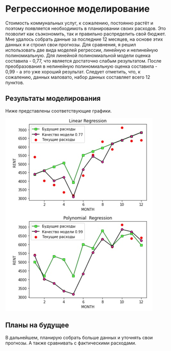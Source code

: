 # Регрессионное моделирование
Стоимость коммунальных услуг, к сожалению, постоянно растёт и поэтому появляется необходимоть в планировании своих расходов.
Это позволит как съэкономить, так и правильно распределить свой бюджет.
Мне удалось собрать данные за последние 12 месяцев, на основе этих данных я и строил свои прогнозы.
Для сравнения, я решил использовать две вида моделей регрессии, линейную и нелинейную полиномиальную.
Для линейной полиномиальной модели оценка составила - 0,77, что является достаточно слабым результатом.
После преобразования в нелинейную полиномиальную оценка составила - 0,99 - а это уже хороший результат.
Следует отметить, что, к сожалению, данных маловато, набор данных составляет всего 12 пунктов.

## Результаты моделирования
Ниже представлены соответствующие графики.

![grab-landing-page](https://github.com/RuslanGeybatovDE/communal_payments/blob/f70b29757c1bbd3dc4d0b56a8b38d8ef0fd5a32c/Regression.jpg)

## Планы на будущее
В дальнейшем, планирую собрать больше данных и уточнять свои прогнозы. А также сравнивать с фактическими расходами.
